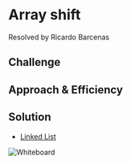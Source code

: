 # Array shift

Resolved by Ricardo Barcenas

## Challenge


## Approach & Efficiency


## Solution

- [Linked List](linked-list.js) 

![Whiteboard](assets/)